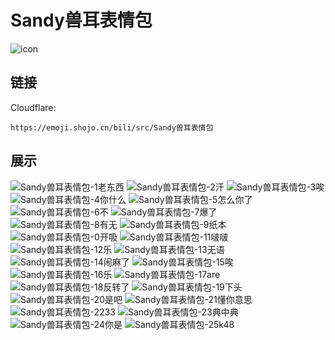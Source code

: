 # Sandy兽耳表情包
![icon](https://emoji.shojo.cn/bili/src/Sandy兽耳表情包/icon.png)
## 链接
Cloudflare:
```
https://emoji.shojo.cn/bili/src/Sandy兽耳表情包
```
## 展示
![Sandy兽耳表情包-1老东西](https://emoji.shojo.cn/bili/src/Sandy兽耳表情包/Sandy兽耳表情包-1老东西.png)
![Sandy兽耳表情包-2汗](https://emoji.shojo.cn/bili/src/Sandy兽耳表情包/Sandy兽耳表情包-2汗.png)
![Sandy兽耳表情包-3唉](https://emoji.shojo.cn/bili/src/Sandy兽耳表情包/Sandy兽耳表情包-3唉.png)
![Sandy兽耳表情包-4你什么](https://emoji.shojo.cn/bili/src/Sandy兽耳表情包/Sandy兽耳表情包-4你什么.png)
![Sandy兽耳表情包-5怎么你了](https://emoji.shojo.cn/bili/src/Sandy兽耳表情包/Sandy兽耳表情包-5怎么你了.png)
![Sandy兽耳表情包-6不](https://emoji.shojo.cn/bili/src/Sandy兽耳表情包/Sandy兽耳表情包-6不.png)
![Sandy兽耳表情包-7爆了](https://emoji.shojo.cn/bili/src/Sandy兽耳表情包/Sandy兽耳表情包-7爆了.png)
![Sandy兽耳表情包-8有无](https://emoji.shojo.cn/bili/src/Sandy兽耳表情包/Sandy兽耳表情包-8有无.png)
![Sandy兽耳表情包-9纸本](https://emoji.shojo.cn/bili/src/Sandy兽耳表情包/Sandy兽耳表情包-9纸本.png)
![Sandy兽耳表情包-0开吸](https://emoji.shojo.cn/bili/src/Sandy兽耳表情包/Sandy兽耳表情包-0开吸.png)
![Sandy兽耳表情包-11啵啵](https://emoji.shojo.cn/bili/src/Sandy兽耳表情包/Sandy兽耳表情包-11啵啵.png)
![Sandy兽耳表情包-12乐](https://emoji.shojo.cn/bili/src/Sandy兽耳表情包/Sandy兽耳表情包-12乐.png)
![Sandy兽耳表情包-13无语](https://emoji.shojo.cn/bili/src/Sandy兽耳表情包/Sandy兽耳表情包-13无语.png)
![Sandy兽耳表情包-14闹麻了](https://emoji.shojo.cn/bili/src/Sandy兽耳表情包/Sandy兽耳表情包-14闹麻了.png)
![Sandy兽耳表情包-15唉](https://emoji.shojo.cn/bili/src/Sandy兽耳表情包/Sandy兽耳表情包-15唉.png)
![Sandy兽耳表情包-16乐](https://emoji.shojo.cn/bili/src/Sandy兽耳表情包/Sandy兽耳表情包-16乐.png)
![Sandy兽耳表情包-17are](https://emoji.shojo.cn/bili/src/Sandy兽耳表情包/Sandy兽耳表情包-17are.png)
![Sandy兽耳表情包-18反转了](https://emoji.shojo.cn/bili/src/Sandy兽耳表情包/Sandy兽耳表情包-18反转了.png)
![Sandy兽耳表情包-19下头](https://emoji.shojo.cn/bili/src/Sandy兽耳表情包/Sandy兽耳表情包-19下头.png)
![Sandy兽耳表情包-20是吧](https://emoji.shojo.cn/bili/src/Sandy兽耳表情包/Sandy兽耳表情包-20是吧.png)
![Sandy兽耳表情包-21懂你意思](https://emoji.shojo.cn/bili/src/Sandy兽耳表情包/Sandy兽耳表情包-21懂你意思.png)
![Sandy兽耳表情包-2233](https://emoji.shojo.cn/bili/src/Sandy兽耳表情包/Sandy兽耳表情包-2233.png)
![Sandy兽耳表情包-23典中典](https://emoji.shojo.cn/bili/src/Sandy兽耳表情包/Sandy兽耳表情包-23典中典.png)
![Sandy兽耳表情包-24你是](https://emoji.shojo.cn/bili/src/Sandy兽耳表情包/Sandy兽耳表情包-24你是.png)
![Sandy兽耳表情包-25k48](https://emoji.shojo.cn/bili/src/Sandy兽耳表情包/Sandy兽耳表情包-25k48.png)
